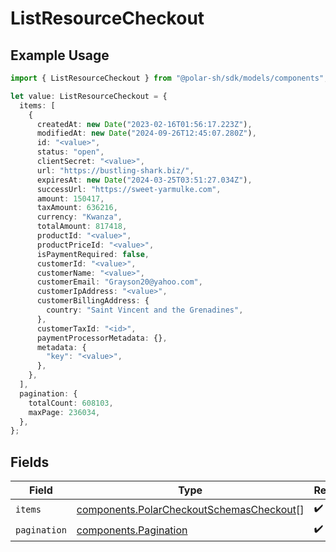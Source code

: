 # ListResourceCheckout

## Example Usage

```typescript
import { ListResourceCheckout } from "@polar-sh/sdk/models/components";

let value: ListResourceCheckout = {
  items: [
    {
      createdAt: new Date("2023-02-16T01:56:17.223Z"),
      modifiedAt: new Date("2024-09-26T12:45:07.280Z"),
      id: "<value>",
      status: "open",
      clientSecret: "<value>",
      url: "https://bustling-shark.biz/",
      expiresAt: new Date("2024-03-25T03:51:27.034Z"),
      successUrl: "https://sweet-yarmulke.com",
      amount: 150417,
      taxAmount: 636216,
      currency: "Kwanza",
      totalAmount: 817418,
      productId: "<value>",
      productPriceId: "<value>",
      isPaymentRequired: false,
      customerId: "<value>",
      customerName: "<value>",
      customerEmail: "Grayson20@yahoo.com",
      customerIpAddress: "<value>",
      customerBillingAddress: {
        country: "Saint Vincent and the Grenadines",
      },
      customerTaxId: "<id>",
      paymentProcessorMetadata: {},
      metadata: {
        "key": "<value>",
      },
    },
  ],
  pagination: {
    totalCount: 608103,
    maxPage: 236034,
  },
};
```

## Fields

| Field                                                                                                | Type                                                                                                 | Required                                                                                             | Description                                                                                          |
| ---------------------------------------------------------------------------------------------------- | ---------------------------------------------------------------------------------------------------- | ---------------------------------------------------------------------------------------------------- | ---------------------------------------------------------------------------------------------------- |
| `items`                                                                                              | [components.PolarCheckoutSchemasCheckout](../../models/components/polarcheckoutschemascheckout.md)[] | :heavy_check_mark:                                                                                   | N/A                                                                                                  |
| `pagination`                                                                                         | [components.Pagination](../../models/components/pagination.md)                                       | :heavy_check_mark:                                                                                   | N/A                                                                                                  |